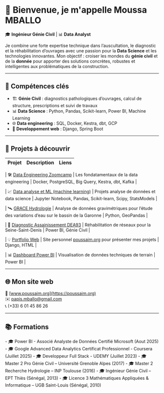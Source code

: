 # 👋 Bienvenue, je m'appelle Moussa MBALLO

🎓 **Ingénieur Génie Civil** | 📊 **Data Analyst**

Je combine une forte expertise technique dans l’auscultation, le diagnostic et la réhabilitation d’ouvrages avec une passion pour la **Data Science** et les technologies innovantes. 
Mon objectif : croiser les mondes du **génie civil** et de la **donnée** pour apporter des solutions concrètes, robustes et intelligentes aux problématiques de la construction.

---

## 🚀 Compétences clés

- 🏗️ **Génie Civil** : diagnostics pathologiques d’ouvrages, calcul de structure, prescriptions et suivi de travaux
- 📊 **Data Science** : Python, Pandas, Scikit-learn, Power BI, Machine Learning
- 🌐 **Data engineering** : SQL, Docker, Kestra, dbt, GCP
- 🔗 **Developpement web** : Django, Spring Boot

---

## 📂 Projets à découvrir

| Projet | Description | Liens |
|--------|-------------|-------|

| 🛠️ [Data Engineering Zoomcamp](https://github.com/MoussaInc/data-engineering-zoomcamp-2025) | Les fondatamentaux de la data engineering | Docker, PostgreSQL, Big Query, Kestra, dbt, Kafka |

| 📈 [Data analyse et ML (machine learning)](https://github.com/MoussaInc/Data-analyse-et-ML) | Projets analyse de données et data science | Jupyter Notebook, Pandas, Scikit-learn, Scipy, StatsModels |

| 🛰️ [GRACE Hydrologie](https://github.com/MoussaInc/grace-hydrology-analysis) | Analyse de données gravimétriques pour l’étude des variations d’eau sur le bassin de la Garonne | Python, GeoPandas |

| 🧱 [Diagnostic Assainissement DEA93](https://github.com/MoussaInc/dea93-diagnostics) | Réhabilitation de réseaux pour la Seine-Saint-Denis | Power BI, Génie Civil |

| 💡 [Portfolio Web](https://github.com/MoussaInc/site-poussaim-org) | Site personnel [poussaim.org](https://poussaim.org) pour présenter mes projets | Django, HTML |

| 📊 [Dashboard Power BI](https://github.com/MoussaInc/powerbi-assainissement) | Visualisation de données techniques de terrain | Power BI |


---

## 🌐 Mon site web

🔗 [www.poussaim.org](https://poussaim.org)  
✉️ papis.mballo@gmail.com  
📞 (+33) 6 01 45 86 26

---

## 📚 Formations
<!--
- 🎓 Data engineer - Data Engineering Zoomcamp (Decembre 2025)
--!>

- 🎓 Power BI - Associé Analyste de Données Certifié Microsoft (Aout 2025) 
- 🎓 Google Advanced Data Analytics Certificat Professionnel - Coursera (Juillet 2025)
- 🎓 Developpeur Full Stack - UDEMY (Juillet 2023)  
- 🎓 Master 2 Pro Génie Civil – Université Grenoble Alpes (2017)  
- 🎓 Master 2 Recherche Hydrologie – INP Toulouse (2016)
- 🎓 Ingénieur Génie Civil – EPT Thiès (Sénégal, 2013)  
- 🎓 Licence 3 Mathématiques Appliquées & Informatique – UGB Saint-Louis (Sénégal, 2010)
